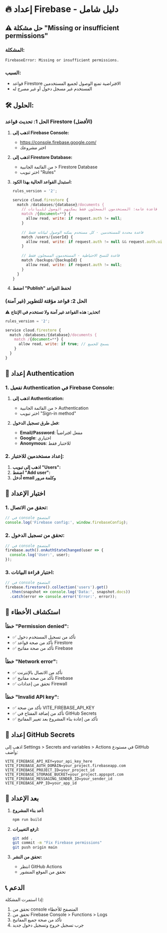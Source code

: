 # 🔥 إعداد Firebase - دليل شامل

## ⚠️ حل مشكلة "Missing or insufficient permissions"

### المشكلة:
```
FirebaseError: Missing or insufficient permissions.
```

### السبب:
- قواعد Firestore الافتراضية تمنع الوصول لجميع المستخدمين
- المستخدم غير مسجل دخول أو غير مصرح له

## 🛠️ الحلول:

### الحل 1: تحديث قواعد Firestore (الأفضل)

1. **اذهب إلى Firebase Console:**
   - https://console.firebase.google.com/
   - اختر مشروعك

2. **اذهب إلى Firestore Database:**
   - من القائمة الجانبية > Firestore Database
   - اختر تبويب "Rules"

3. **استبدل القواعد الحالية بهذا الكود:**
   ```javascript
   rules_version = '2';
   
   service cloud.firestore {
     match /databases/{database}/documents {
       // قاعدة عامة: المستخدمون المسجلون فقط يمكنهم الوصول للبيانات
       match /{document=**} {
         allow read, write: if request.auth != null;
       }
       
       // قاعدة محددة للمستخدمين - كل مستخدم يمكنه الوصول لبياناته فقط
       match /users/{userId} {
         allow read, write: if request.auth != null && request.auth.uid == userId;
       }
       
       // قاعدة للنسخ الاحتياطية - المستخدمون المسجلون فقط
       match /backups/{backupId} {
         allow read, write: if request.auth != null;
       }
     }
   }
   ```

4. **اضغط "Publish" لحفظ القواعد**

### الحل 2: قواعد مؤقتة للتطوير (غير آمنة)

⚠️ **تحذير: هذه القواعد غير آمنة ولا تستخدم في الإنتاج!**

```javascript
rules_version = '2';

service cloud.firestore {
  match /databases/{database}/documents {
    match /{document=**} {
      allow read, write: if true; // يسمح للجميع
    }
  }
}
```

## 🔐 إعداد Authentication

### 1. تفعيل Authentication في Firebase Console:

1. **اذهب إلى Authentication:**
   - من القائمة الجانبية > Authentication
   - اختر تبويب "Sign-in method"

2. **فعل طرق تسجيل الدخول:**
   - **Email/Password**: مفعل افتراضياً
   - **Google**: اختياري
   - **Anonymous**: للاختبار فقط

### 2. إعداد مستخدمين للاختبار:

1. **اذهب إلى تبويب "Users":**
2. **اضغط "Add user":**
3. **أدخل email وكلمة مرور**

## 🧪 اختبار الإعداد

### 1. تحقق من الاتصال:
```javascript
// في console المتصفح
console.log('Firebase config:', window.firebaseConfig);
```

### 2. تحقق من تسجيل الدخول:
```javascript
// في console المتصفح
firebase.auth().onAuthStateChanged(user => {
  console.log('User:', user);
});
```

### 3. اختبار قراءة البيانات:
```javascript
// في console المتصفح
firebase.firestore().collection('users').get()
  .then(snapshot => console.log('Data:', snapshot.docs))
  .catch(error => console.error('Error:', error));
```

## 🔧 استكشاف الأخطاء

### خطأ "Permission denied":
- ✅ تأكد من تسجيل المستخدم دخول
- ✅ تأكد من صحة قواعد Firestore
- ✅ تأكد من صحة مفاتيح Firebase

### خطأ "Network error":
- ✅ تأكد من الاتصال بالإنترنت
- ✅ تأكد من صحة مفاتيح Firebase
- ✅ تحقق من إعدادات Firewall

### خطأ "Invalid API key":
- ✅ تأكد من صحة VITE_FIREBASE_API_KEY
- ✅ تأكد من إضافة المفتاح في GitHub Secrets
- ✅ تأكد من إعادة بناء المشروع بعد تغيير المفاتيح

## 📱 إعداد GitHub Secrets

اذهب إلى Settings > Secrets and variables > Actions في مستودع GitHub وأضف:

```
VITE_FIREBASE_API_KEY=your_api_key_here
VITE_FIREBASE_AUTH_DOMAIN=your_project.firebaseapp.com
VITE_FIREBASE_PROJECT_ID=your_project_id
VITE_FIREBASE_STORAGE_BUCKET=your_project.appspot.com
VITE_FIREBASE_MESSAGING_SENDER_ID=your_sender_id
VITE_FIREBASE_APP_ID=your_app_id
```

## 🚀 بعد الإعداد

1. **أعد بناء المشروع:**
   ```bash
   npm run build
   ```

2. **ارفع التغييرات:**
   ```bash
   git add .
   git commit -m "Fix Firebase permissions"
   git push origin main
   ```

3. **تحقق من النشر:**
   - انتظر GitHub Actions
   - تحقق من الموقع المنشور

## 📞 الدعم

إذا استمرت المشكلة:
1. تحقق من console المتصفح للأخطاء
2. تحقق من Firebase Console > Functions > Logs
3. تأكد من صحة جميع المفاتيح
4. جرب تسجيل خروج وتسجيل دخول جديد
